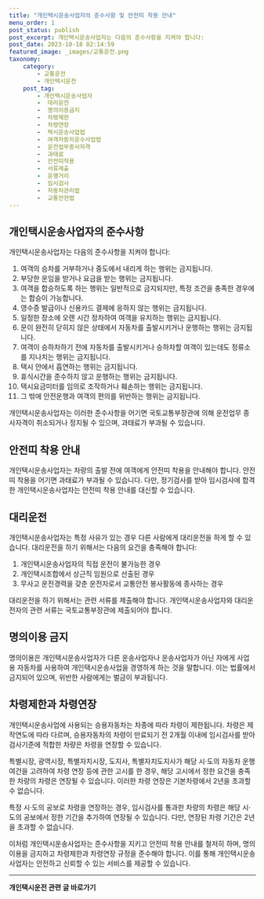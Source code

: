 ```yaml
---
title: "개인택시운송사업자의 준수사항 및 안전띠 착용 안내"
menu_order: 1
post_status: publish
post_excerpt: 개인택시운송사업자는 다음의 준수사항을 지켜야 합니다:
post_date: 2023-10-18 02:14:59
featured_image: _images/교통운전.png
taxonomy:
    category:
        - 교통운전
        - 개인택시운전
    post_tag:
        - 개인택시운송사업자
        -  대리운전
        -  명의이용금지
        -  차령제한
        -  차령연장
        -  택시운송사업법
        -  여객자동차운수사업법
        -  운전업무종사자격
        -  과태료
        -  안전띠착용
        -  서류제출
        -  운행거리
        -  임시검사
        -  자동차관리법
        -  교통안전법
---
```



## 개인택시운송사업자의 준수사항
개인택시운송사업자는 다음의 준수사항을 지켜야 합니다:

1. 여객의 승차를 거부하거나 중도에서 내리게 하는 행위는 금지됩니다.
2. 부당한 운임을 받거나 요금을 받는 행위는 금지됩니다.
3. 여객을 합승하도록 하는 행위는 일반적으로 금지되지만, 특정 조건을 충족한 경우에는 합승이 가능합니다.
4. 영수증 발급이나 신용카드 결제에 응하지 않는 행위는 금지됩니다.
5. 일정한 장소에 오랜 시간 정차하여 여객을 유치하는 행위는 금지됩니다.
6. 문이 완전히 닫히지 않은 상태에서 자동차를 출발시키거나 운행하는 행위는 금지됩니다.
7. 여객이 승하차하기 전에 자동차를 출발시키거나 승하차할 여객이 있는데도 정류소를 지나치는 행위는 금지됩니다.
8. 택시 안에서 흡연하는 행위는 금지됩니다.
9. 휴식시간을 준수하지 않고 운행하는 행위는 금지됩니다.
10. 택시요금미터를 임의로 조작하거나 훼손하는 행위는 금지됩니다.
11. 그 밖에 안전운행과 여객의 편의를 위반하는 행위는 금지됩니다.

개인택시운송사업자는 이러한 준수사항을 어기면 국토교통부장관에 의해 운전업무 종사자격이 취소되거나 정지될 수 있으며, 과태료가 부과될 수 있습니다.

## 안전띠 착용 안내
개인택시운송사업자는 차량의 출발 전에 여객에게 안전띠 착용을 안내해야 합니다. 안전띠 착용을 어기면 과태료가 부과될 수 있습니다. 다만, 정기검사를 받아 임시검사에 합격한 개인택시운송사업자는 안전띠 착용 안내를 대신할 수 있습니다.

## 대리운전
개인택시운송사업자는 특정 사유가 있는 경우 다른 사람에게 대리운전을 하게 할 수 있습니다. 대리운전을 하기 위해서는 다음의 요건을 충족해야 합니다:

1. 개인택시운송사업자의 직접 운전이 불가능한 경우
2. 개인택시조합에서 상근직 임원으로 선출된 경우
3. 무사고 운전경력을 갖춘 운전자로서 교통안전 봉사활동에 종사하는 경우

대리운전을 하기 위해서는 관련 서류를 제출해야 합니다. 개인택시운송사업자와 대리운전자의 관련 서류는 국토교통부장관에 제출되어야 합니다.

## 명의이용 금지
명의이용은 개인택시운송사업자가 다른 운송사업자나 운송사업자가 아닌 자에게 사업용 자동차를 사용하여 개인택시운송사업을 경영하게 하는 것을 말합니다. 이는 법률에서 금지되어 있으며, 위반한 사람에게는 벌금이 부과됩니다.

## 차령제한과 차령연장
개인택시운송사업에 사용되는 승용자동차는 차종에 따라 차령이 제한됩니다. 차령은 제작연도에 따라 다르며, 승용자동차의 차령이 만료되기 전 2개월 이내에 임시검사를 받아 검사기준에 적합한 차량은 차령을 연장할 수 있습니다.

특별시장, 광역시장, 특별자치시장, 도지사, 특별자치도지사가 해당 시·도의 자동차 운행여건을 고려하여 차령 연장 등에 관한 고시를 한 경우, 해당 고시에서 정한 요건을 충족한 차량의 차령은 연장될 수 있습니다. 이러한 차령 연장은 기본차령에서 2년을 초과할 수 없습니다.

특정 시·도의 공보로 차령을 연장하는 경우, 임시검사를 통과한 차량의 차령은 해당 시·도의 공보에서 정한 기간을 추가하여 연장될 수 있습니다. 다만, 연장된 차령 기간은 2년을 초과할 수 없습니다.

이처럼 개인택시운송사업자는 준수사항을 지키고 안전띠 착용 안내를 철저히 하며, 명의이용을 금지하고 차령제한과 차령연장 규정을 준수해야 합니다. 이를 통해 개인택시운송사업자는 안전하고 신뢰할 수 있는 서비스를 제공할 수 있습니다.

<!-- wp:separator -->
<hr class="wp-block-separator has-alpha-channel-opacity"/>
<!-- /wp:separator -->

<!-- wp:group {"backgroundColor":"base","layout":{"type":"constrained"}} -->
<div class="wp-block-group has-base-background-color has-background"><!-- wp:paragraph {"align":"center","fontSize":"medium"} -->
<p class="has-text-align-center has-large-font-size"><strong>개인택시운전 관련 글 바로가기</strong></p>
<!-- /wp:paragraph -->


<!-- wp:latest-posts
{"categories":[{"id":1441,"count":19,"description":"","link":"https://uknowlaw.com/category/%ea%b0%9c%ec%9d%b8%ed%83%9d%ec%8b%9c%ec%9a%b4%ec%a0%84/","name":"개인택시운전","slug":"개인택시운전","taxonomy":"category","parent":0,"meta":[],"_links":{"self":[{"href":"https://uknowlaw.com/wp-json/wp/v2/categories/1441"}],"collection":[{"href":"https://uknowlaw.com/wp-json/wp/v2/categories"}],"about":[{"href":"https://uknowlaw.com/wp-json/wp/v2/taxonomies/category"}],"wp:post_type":[{"href":"https://uknowlaw.com/wp-json/wp/v2/posts?categories=1441"}],"curies":[{"name":"wp","href":"https://api.w.org/{rel}","templated":true}]}}],"postsToShow":100,"excerptLength":28,"postLayout":"grid","columns":2,"featuredImageAlign":"left","featuredImageSizeSlug":"large","fontSize":"small"} /--></div>
<!-- /wp:group -->